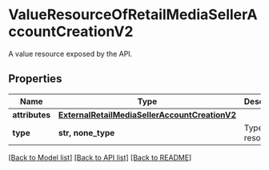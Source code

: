 # ValueResourceOfRetailMediaSellerAccountCreationV2

A value resource exposed by the API.

## Properties
Name | Type | Description | Notes
------------ | ------------- | ------------- | -------------
**attributes** | [**ExternalRetailMediaSellerAccountCreationV2**](ExternalRetailMediaSellerAccountCreationV2.md) |  | [optional] 
**type** | **str, none_type** | Type of the resource. | [optional] 

[[Back to Model list]](../README.md#documentation-for-models) [[Back to API list]](../README.md#documentation-for-api-endpoints) [[Back to README]](../README.md)


